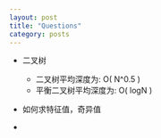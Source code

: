 ```yaml
---
layout: post
title: "Questions"
category: posts
---
```


* 二叉树
    * 二叉树平均深度为: O( N^0.5 )
    * 平衡二叉树平均深度为: O( logN )

* 如何求特征值，奇异值

* 
